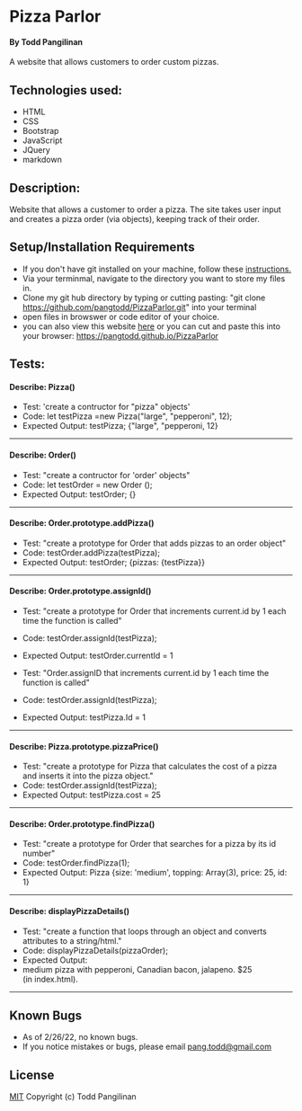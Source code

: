 # Pizza Parlor

#### By Todd Pangilinan

A website that allows customers to order custom pizzas.

## Technologies used:

* HTML
* CSS
* Bootstrap
* JavaScript
* JQuery
* markdown

## Description:
 Website that  allows a customer to order a pizza. The site takes user input and creates a pizza order (via objects), keeping track of their order.


## Setup/Installation Requirements

* If you don't have git installed on your machine, follow these [instructions.](https://www.learnhowtoprogram.com/introduction-to-programming/getting-started-with-intro-to-programming/git-and-github)
* Via your terminmal, navigate to the directory you want to store my files in.
* Clone my git hub directory by typing or cutting pasting: "git clone https://github.com/pangtodd/PizzaParlor.git" into your terminal
* open files in browswer or code editor of your choice.
* you can also view this website [here](https://github.com/pangtodd/PizzaParlor.git) or you can cut and paste this into your browser: https://pangtodd.github.io/PizzaParlor

## Tests:

#### Describe: Pizza()

- Test: 'create a contructor for "pizza" objects'
- Code: let testPizza =new Pizza("large", "pepperoni", 12);
- Expected Output: testPizza; {"large", "pepperoni, 12}
---

#### Describe: Order()
- Test: "create a contructor for 'order' objects"
- Code: let testOrder = new Order ();
- Expected Output: testOrder; {}
---

#### Describe: Order.prototype.addPizza()
- Test: "create a prototype for Order that adds pizzas to an order object"
- Code: testOrder.addPizza(testPizza);
- Expected Output: testOrder; {pizzas: {testPizza}}
---

#### Describe: Order.prototype.assignId()
- Test: "create a prototype for Order that increments current.id by 1 each time the function is called"
- Code: testOrder.assignId(testPizza);
- Expected Output: testOrder.currentId = 1

- Test: "Order.assignID that increments current.id by 1 each time the function is called"
- Code: testOrder.assignId(testPizza);
- Expected Output: testPizza.Id = 1
---

#### Describe: Pizza.prototype.pizzaPrice()
- Test: "create a prototype for Pizza that calculates the cost of a pizza and inserts it into the pizza object."
- Code: testOrder.assignId(testPizza);
- Expected Output: testPizza.cost = 25
---

#### Describe: Order.prototype.findPizza()
- Test: "create a prototype for Order that searches for a pizza by its id number"
- Code: testOrder.findPizza(1);
- Expected Output: Pizza {size: 'medium', topping: Array(3), price: 25, id: 1}
---

#### Describe: displayPizzaDetails()
- Test: "create a function that loops through an object and converts attributes to a string/html."
- Code: displayPizzaDetails(pizzaOrder);
- Expected Output: <li id="1">medium pizza with pepperoni, Canadian bacon, jalapeno. $25</li> (in index.html).
---


## Known Bugs

* As of 2/26/22, no known bugs.
* If you notice mistakes or bugs, please email pang.todd@gmail.com

## License

[MIT](https://opensource.org/licenses/MIT)
Copyright (c) Todd Pangilinan 